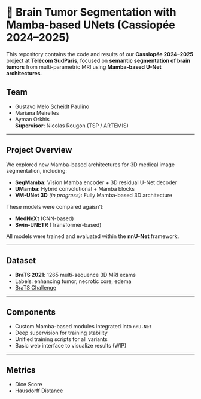 # 🧠 Brain Tumor Segmentation with Mamba-based UNets (Cassiopée 2024–2025)

This repository contains the code and results of our **Cassiopée 2024–2025** project at **Télécom SudParis**, focused on **semantic segmentation of brain tumors** from multi-parametric MRI using **Mamba-based U-Net architectures**.

## Team

- Gustavo Melo Scheidt Paulino  
- Mariana Meirelles  
- Ayman Orkhis  
**Supervisor:** Nicolas Rougon (TSP / ARTEMIS)

---

## Project Overview

We explored new Mamba-based architectures for 3D medical image segmentation, including:

- **SegMamba**: Vision Mamba encoder + 3D residual U-Net decoder  
- **UMamba**: Hybrid convolutional + Mamba blocks  
- **VM-UNet 3D** *(in progress)*: Fully Mamba-based 3D architecture

These models were compared agaisn't:

- **MedNeXt** (CNN-based)
- **Swin-UNETR** (Transformer-based)

All models were trained and evaluated within the **nnU-Net** framework.

---

## Dataset

- **BraTS 2021**: 1265 multi-sequence 3D MRI exams  
- Labels: enhancing tumor, necrotic core, edema  
- [BraTS Challenge](https://www.med.upenn.edu/cbica/brats2021/)

---

## Components

- Custom Mamba-based modules integrated into `nnU-Net`
- Deep supervision for training stability
- Unified training scripts for all variants
- Basic web interface to visualize results (WIP)

---

## Metrics

- Dice Score  
- Hausdorff Distance  


